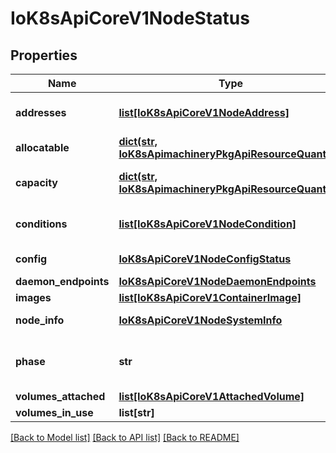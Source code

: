 # IoK8sApiCoreV1NodeStatus

## Properties
Name | Type | Description | Notes
------------ | ------------- | ------------- | -------------
**addresses** | [**list[IoK8sApiCoreV1NodeAddress]**](IoK8sApiCoreV1NodeAddress.md) | List of addresses reachable to the node. Queried from cloud provider, if available. More info: https://kubernetes.io/docs/concepts/nodes/node/#addresses | [optional] 
**allocatable** | [**dict(str, IoK8sApimachineryPkgApiResourceQuantity)**](IoK8sApimachineryPkgApiResourceQuantity.md) | Allocatable represents the resources of a node that are available for scheduling. Defaults to Capacity. | [optional] 
**capacity** | [**dict(str, IoK8sApimachineryPkgApiResourceQuantity)**](IoK8sApimachineryPkgApiResourceQuantity.md) | Capacity represents the total resources of a node. More info: https://kubernetes.io/docs/concepts/storage/persistent-volumes#capacity | [optional] 
**conditions** | [**list[IoK8sApiCoreV1NodeCondition]**](IoK8sApiCoreV1NodeCondition.md) | Conditions is an array of current observed node conditions. More info: https://kubernetes.io/docs/concepts/nodes/node/#condition | [optional] 
**config** | [**IoK8sApiCoreV1NodeConfigStatus**](IoK8sApiCoreV1NodeConfigStatus.md) | Status of the config assigned to the node via the dynamic Kubelet config feature. | [optional] 
**daemon_endpoints** | [**IoK8sApiCoreV1NodeDaemonEndpoints**](IoK8sApiCoreV1NodeDaemonEndpoints.md) | Endpoints of daemons running on the Node. | [optional] 
**images** | [**list[IoK8sApiCoreV1ContainerImage]**](IoK8sApiCoreV1ContainerImage.md) | List of container images on this node | [optional] 
**node_info** | [**IoK8sApiCoreV1NodeSystemInfo**](IoK8sApiCoreV1NodeSystemInfo.md) | Set of ids/uuids to uniquely identify the node. More info: https://kubernetes.io/docs/concepts/nodes/node/#info | [optional] 
**phase** | **str** | NodePhase is the recently observed lifecycle phase of the node. More info: https://kubernetes.io/docs/concepts/nodes/node/#phase The field is never populated, and now is deprecated. | [optional] 
**volumes_attached** | [**list[IoK8sApiCoreV1AttachedVolume]**](IoK8sApiCoreV1AttachedVolume.md) | List of volumes that are attached to the node. | [optional] 
**volumes_in_use** | **list[str]** | List of attachable volumes in use (mounted) by the node. | [optional] 

[[Back to Model list]](../README.md#documentation-for-models) [[Back to API list]](../README.md#documentation-for-api-endpoints) [[Back to README]](../README.md)



